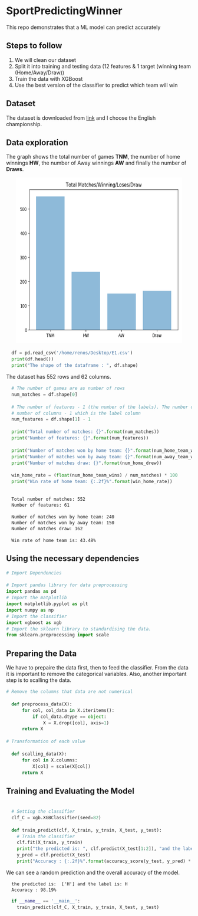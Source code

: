 # SportPredictingWinner

This repo demonstrates that a ML model can predict accurately


## Steps to follow

  1. We will clean our dataset
  2. Split it into training and testing data (12 features & 1 target (winning team           (Home/Away/Draw))
  3. Train the data with XGBoost 
  4. Use the best version of the classifier to predict which team will win
  
  
## Dataset 

The dataset is downloaded from [link](http://football-data.co.uk/data.php) and I choose the English championship.  

## Data exploration
  
The graph shows the total number of games **TNM**, the number of home winnings **HW**, the number of Away winnings **AW** and finally the number of **Draws**.
  
<p align="center"> 
<img src="https://github.com/BardisRenos/SportPredictingWinner/blob/master/myplot.png" width="450" height="450" style=centerme>
</p>

```python
  df = pd.read_csv('/home/renos/Desktop/E1.csv')
  print(df.head())
  print("The shape of the dataframe : ", df.shape)
```
The dataset has 552 rows and 62 columns.

```python
  # The number of games are as number of rows
  num_matches = df.shape[0]
  
  # The number of features - 1 (the number of the labels). The number of features are the 
  # number of columns - 1 which is the label column
  num_features = df.shape[1] - 1
  
  print("Total number of matches: {}".format(num_matches))
  print("Number of features: {}".format(num_features))
  
  print("Number of matches won by home team: {}".format(num_home_team_wins))
  print("Number of matches won by away team: {}".format(num_away_team_wins))
  print("Number of matches draw: {}".format(num_home_drew))
  
  win_home_rate = (float(num_home_team_wins) / num_matches) * 100
  print("Win rate of home team: {:.2f}%".format(win_home_rate))
  
```

```text
  Total number of matches: 552
  Number of features: 61
  
  Number of matches won by home team: 240
  Number of matches won by away team: 150
  Number of matches draw: 162
  
  Win rate of home team is: 43.48%

```

  
## Using the necessary dependencies

```python
# Import Dependencies

# Import pandas library for data preprocessing
import pandas as pd
# Import the matplotlib 
import matplotlib.pyplot as plt
import numpy as np
# Import the classifier
import xgboost as xgb
# Import the sklearn library to standardising the data.
from sklearn.preprocessing import scale

```
 
## Preparing the Data

We have to prepaire the data first, then to feed the classifier. From the data it is important to remove the categorical variables. Also, another important step is to scalling the data.

```python
# Remove the columns that data are not numerical

  def preprocess_data(X):
      for col, col_data in X.iteritems():
          if col_data.dtype == object:
              X = X.drop([col], axis=1)
      return X

# Transformation of each value

  def scalling_data(X):
      for col in X.columns:
          X[col] = scale(X[col])
      return X

```

## Training and Evaluating the Model

```python

  # Setting the classifier
  clf_C = xgb.XGBClassifier(seed=82)

  def train_predict(clf, X_train, y_train, X_test, y_test):
    # Train the classifier
    clf.fit(X_train, y_train)
    print("the predicted is: ", clf.predict(X_test[1:2]), "and the label is:", str(y_test[1:2]).split("    ")[1])
    y_pred = clf.predict(X_test)
    print("Accuracy : {:.2f}%".format(accuracy_score(y_test, y_pred) * 100))

```

We can see a random prediction and the overall accuracy of the model.

```text
  the predicted is:  ['H'] and the label is: H
  Accuracy : 98.19%
```

```python
  if __name__ == '__main__':
    train_predict(clf_C, X_train, y_train, X_test, y_test)

```


